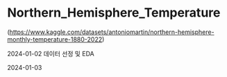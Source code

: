 # Northern_Hemisphere_Temperature
(https://www.kaggle.com/datasets/antoniomartin/northern-hemisphere-monthly-temperature-1880-2022)


2024-01-02 데이터 선정 및 EDA

2024-01-03

